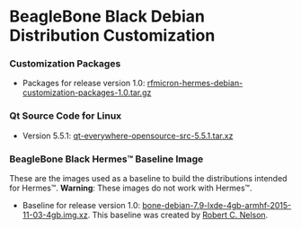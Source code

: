 # BeagleBone Black Debian Distribution Customization

### Customization Packages
* Packages for release version 1.0: [rfmicron-hermes-debian-customization-packages-1.0.tar.gz](http://rfmicron.com/download/1721/)

### Qt Source Code for Linux
* Version 5.5.1: [qt-everywhere-opensource-src-5.5.1.tar.xz](http://download.qt.io/archive/qt/5.5/5.5.1/single/qt-everywhere-opensource-src-5.5.1.tar.xz)

### BeagleBone Black Hermes&trade; Baseline Image 
These are the images used as a baseline to build the distributions intended for Hermes&trade;.
**Warning**: These images do not work with Hermes&trade;.
* Baseline for release version 1.0: [bone-debian-7.9-lxde-4gb-armhf-2015-11-03-4gb.img.xz](https://rcn-ee.online/rootfs/bb.org/release/2015-11-03/lxde-4gb/bone-debian-7.9-lxde-4gb-armhf-2015-11-03-4gb.img.xz). This baseline was created by [Robert C. Nelson](https://github.com/RobertCNelson).
